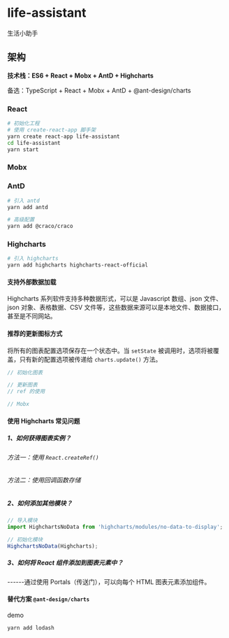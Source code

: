 # life-assistant
生活小助手

## 架构

**技术栈：ES6 + React + Mobx + AntD + Highcharts**

备选：TypeScript + React + Mobx + AntD + @ant-design/charts

### React

```bash
# 初始化工程
# 使用 create-react-app 脚手架
yarn create react-app life-assistant
cd life-assistant
yarn start
```

### Mobx

### AntD

```bash
# 引入 antd
yarn add antd

# 高级配置
yarn add @craco/craco
```

### Highcharts

```bash
# 引入 highcharts
yarn add highcharts highcharts-react-official
```

#### 支持外部数据加载

Highcharts 系列软件支持多种数据形式，可以是 Javascript 数组、json 文件、json 对象、表格数据、CSV 文件等，这些数据来源可以是本地文件、数据接口，甚至是不同网站。

#### 推荐的更新图标方式

将所有的图表配置选项保存在一个状态中。当 `setState` 被调用时，选项将被覆盖，只有新的配置选项被传递给 `charts.update()` 方法。

```js
// 初始化图表

// 更新图表
// ref 的使用

// Mobx
```

#### 使用 Highcharts 常见问题

##### 1、如何获得图表实例？

###### 方法一：使用 `React.createRef()`

###### 方法二：使用回调函数存储

##### 2、如何添加其他模块？

```js
// 导入模块
import HighchartsNoData from 'highcharts/modules/no-data-to-display';

// 初始化模块
HighchartsNoData(Highcharts);
```

##### 3、如何将 React 组件添加到图表元素中？

------通过使用 Portals（传送门），可以向每个 HTML 图表元素添加组件。

#### 替代方案 `@ant-design/charts`

demo

```bash
yarn add lodash
```

